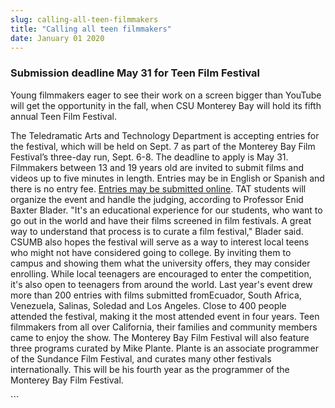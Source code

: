 ```yaml
---
slug: calling-all-teen-filmmakers
title: "Calling all teen filmmakers"
date: January 01 2020
---
```


 
<h3>Submission deadline May 31 for Teen Film Festival</h3>
<p>
  Young filmmakers eager to see their work on a screen bigger than YouTube will
  get the opportunity in the fall, when CSU Monterey Bay will hold its fifth
  annual Teen Film Festival.
</p>
<p>
  The Teledramatic Arts and Technology Department is accepting entries for the
  festival, which will be held on Sept. 7 as part of the Monterey Bay Film
  Festival’s three-day run, Sept. 6-8. The deadline to apply is May 31.
  Filmmakers between 13 and 19 years old are invited to submit films and videos
  up to five minutes in length. Entries may be in English or Spanish and there
  is no entry fee.
  <a href="https://montereybayfilmfestival.com."
    >Entries may be submitted online</a
  >. TAT students will organize the event and handle the judging, according to
  Professor Enid Baxter Blader. "It's an educational experience for our
  students, who want to go out in the world and have their films screened in
  film festivals. A great way to understand that process is to curate a film
  festival," Blader said. CSUMB also hopes the festival will serve as a way to
  interest local teens who might not have considered going to college. By
  inviting them to campus and showing them what the university offers, they may
  consider enrolling. While local teenagers are encouraged to enter the
  competition, it's also open to teenagers from around the world. Last year's
  event drew more than 200 entries with films submitted fromEcuador, South
  Africa, Venezuela, Salinas, Soledad and Los Angeles. Close to 400 people
  attended the festival, making it the most attended event in four years. Teen
  filmmakers from all over California, their families and community members came
  to enjoy the show. The Monterey Bay Film Festival will also feature three
  programs curated by Mike Plante. Plante is an associate programmer of the
  Sundance Film Festival, and curates many other festivals internationally. This
  will be his fourth year as the programmer of the Monterey Bay Film Festival.
</p>
```

